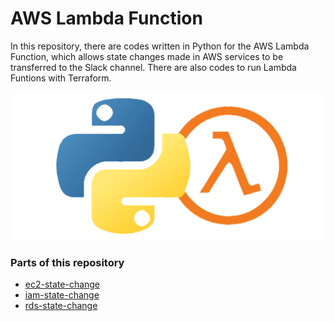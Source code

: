 # AWS Lambda Function
In this repository, there are codes written in Python for the AWS Lambda Function, which allows state changes made in AWS services to be transferred to the Slack channel.
There are also codes to run Lambda Funtions with Terraform.

![](src/python-lambda.png)

### Parts of this repository ###

* [ec2-state-change](https://github.com/elif-apaydin/lambda-function/blob/main/ec2-state-change/lambda_function/lambda_function.py)
* [iam-state-change](https://github.com/elif-apaydin/lambda-function/blob/main/iam-state-change/lambda_function/lambda_function.py)
* [rds-state-change](https://github.com/elif-apaydin/lambda-function/blob/main/rds-state-change/lambda_function/lambda_function.py)
